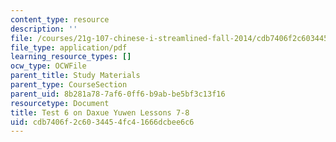 ```yaml
---
content_type: resource
description: ''
file: /courses/21g-107-chinese-i-streamlined-fall-2014/cdb7406f2c6034454fc41666dcbee6c6_MIT21G_107F14_Test_6.pdf
file_type: application/pdf
learning_resource_types: []
ocw_type: OCWFile
parent_title: Study Materials
parent_type: CourseSection
parent_uid: 8b281a78-7af6-0ff6-b9ab-be5bf3c13f16
resourcetype: Document
title: Test 6 on Daxue Yuwen Lessons 7-8
uid: cdb7406f-2c60-3445-4fc4-1666dcbee6c6
---
```

